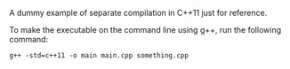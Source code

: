 A dummy example of separate compilation in C++11 just for reference.

To make the executable on the command line using g++, run the following command:

    g++ -std=c++11 -o main main.cpp something.cpp
